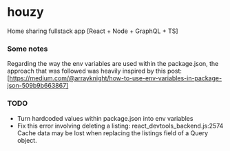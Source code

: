 # houzy

Home sharing fullstack app [React + Node + GraphQL + TS]

### Some notes

Regarding the way the env variables are used within the package.json, the approach that was followed was heavily inspired by this post:
[https://medium.com/@arrayknight/how-to-use-env-variables-in-package-json-509b9b663867]

### TODO

- Turn hardcoded values within package.json into env variables
- Fix this error involving deleting a listing: react_devtools_backend.js:2574 Cache data may be lost when replacing the listings field of a Query object.

